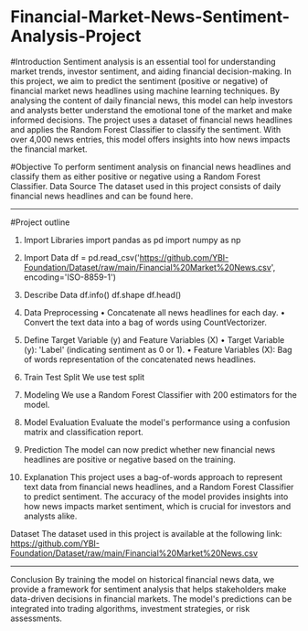 # Financial-Market-News-Sentiment-Analysis-Project

#Introduction
Sentiment analysis is an essential tool for understanding market trends, investor sentiment, and aiding financial decision-making. In this project, we aim to predict the sentiment (positive or negative) of financial market news headlines using machine learning techniques. By analysing the content of daily financial news, this model can help investors and analysts better understand the emotional tone of the market and make informed decisions.
The project uses a dataset of financial news headlines and applies the Random Forest Classifier to classify the sentiment. With over 4,000 news entries, this model offers insights into how news impacts the financial market.

#Objective
To perform sentiment analysis on financial news headlines and classify them as either positive or negative using a Random Forest Classifier.
Data Source
The dataset used in this project consists of daily financial news headlines and can be found here.
________________________________________
#Project outline

1. Import Libraries
import pandas as pd
import numpy as np

3. Import Data
df = pd.read_csv('https://github.com/YBI-Foundation/Dataset/raw/main/Financial%20Market%20News.csv', encoding='ISO-8859-1')

5. Describe Data
df.info()
df.shape
df.head()

7. Data Preprocessing
•	Concatenate all news headlines for each day.
•	Convert the text data into a bag of words using CountVectorizer.

9. Define Target Variable (y) and Feature Variables (X)
•	Target Variable (y): 'Label' (indicating sentiment as 0 or 1).
•	Feature Variables (X): Bag of words representation of the concatenated news headlines.

11. Train Test Split
We use test split

13. Modeling
We use a Random Forest Classifier with 200 estimators for the model.

15. Model Evaluation
Evaluate the model's performance using a confusion matrix and classification report.

17. Prediction
The model can now predict whether new financial news headlines are positive or negative based on the training.

19. Explanation
This project uses a bag-of-words approach to represent text data from financial news headlines, and a Random Forest Classifier to predict sentiment. The accuracy of the model provides insights into how news impacts market sentiment, which is crucial for investors and analysts alike.

Dataset
The dataset used in this project is available at the following link: https://github.com/YBI-Foundation/Dataset/raw/main/Financial%20Market%20News.csv
________________________________________
Conclusion
By training the model on historical financial news data, we provide a framework for sentiment analysis that helps stakeholders make data-driven decisions in financial markets. The model's predictions can be integrated into trading algorithms, investment strategies, or risk assessments.

